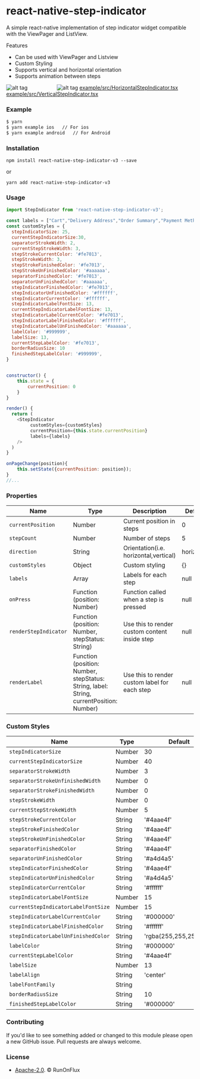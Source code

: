 # react-native-step-indicator

A simple react-native implementation of step indicator widget compatible with the ViewPager and ListView.

Features

  - Can be used with ViewPager and Listview
  - Custom Styling
  - Supports vertical and horizontal orientation
  - Supports animation between steps


![alt tag](https://raw.githubusercontent.com/runonflux/react-native-step-indicator/master/art/HorizontalStepIndicator.gif) &nbsp;&nbsp;&nbsp;&nbsp;&nbsp;&nbsp;&nbsp;&nbsp; &nbsp;&nbsp;&nbsp;&nbsp;&nbsp;&nbsp;&nbsp;&nbsp;&nbsp; ![alt tag](https://raw.githubusercontent.com/runonflux/react-native-step-indicator/master/art/VerticalStepIndicator.gif)
 [example/src/HorizontalStepIndicator.tsx](example/src/HorizontalStepIndicator.tsx)   &nbsp;&nbsp;&nbsp;&nbsp; [example/src/VerticalStepIndicator.tsx](example/src/VerticalStepIndicator.tsx)

### Example
```sh
$ yarn
$ yarn example ios   // For ios
$ yarn example android   // For Android
```

### Installation
``npm install react-native-step-indicator-v3 --save``

or

``yarn add react-native-step-indicator-v3``

### Usage
```javascript
import StepIndicator from 'react-native-step-indicator-v3';

const labels = ["Cart","Delivery Address","Order Summary","Payment Method","Track"];
const customStyles = {
  stepIndicatorSize: 25,
  currentStepIndicatorSize:30,
  separatorStrokeWidth: 2,
  currentStepStrokeWidth: 3,
  stepStrokeCurrentColor: '#fe7013',
  stepStrokeWidth: 3,
  stepStrokeFinishedColor: '#fe7013',
  stepStrokeUnFinishedColor: '#aaaaaa',
  separatorFinishedColor: '#fe7013',
  separatorUnFinishedColor: '#aaaaaa',
  stepIndicatorFinishedColor: '#fe7013',
  stepIndicatorUnFinishedColor: '#ffffff',
  stepIndicatorCurrentColor: '#ffffff',
  stepIndicatorLabelFontSize: 13,
  currentStepIndicatorLabelFontSize: 13,
  stepIndicatorLabelCurrentColor: '#fe7013',
  stepIndicatorLabelFinishedColor: '#ffffff',
  stepIndicatorLabelUnFinishedColor: '#aaaaaa',
  labelColor: '#999999',
  labelSize: 13,
  currentStepLabelColor: '#fe7013',
  borderRadiusSize: 10
  finishedStepLabelColor: '#999999',
}


constructor() {
    this.state = {
        currentPosition: 0
    }
}

render() {
  return (
    <StepIndicator
         customStyles={customStyles}
         currentPosition={this.state.currentPosition}
         labels={labels}
    />
  )
}

onPageChange(position){
    this.setState({currentPosition: position});
}
//...
```

### Properties

| Name | Type | Description | Default
| ------------ | ------------- | ------------ |------------ |
| `currentPosition` | Number  | Current position in steps | 0
| ```stepCount``` | Number  | Number of steps | 5
| ```direction``` | String  | Orientation(i.e. horizontal,vertical) | horizontal
| ```customStyles``` | Object  | Custom styling | {}
| ```labels``` | Array  | Labels for each step | null
| `onPress` | Function (position: Number) | Function called when a step is pressed | null
| `renderStepIndicator` | Function (position: Number, stepStatus: String) | Use this to render custom content inside step | null 
| `renderLabel` | Function (position: Number, stepStatus: String, label: String, currentPosition: Number) | Use this to render custom label for each step | null 

### Custom Styles

| Name | Type | Default
| ------------ | ------------ |------------ |
| ```stepIndicatorSize``` | Number  | 30
| ```currentStepIndicatorSize``` | Number  | 40
| ```separatorStrokeWidth``` | Number  | 3
| ```separatorStrokeUnfinishedWidth``` | Number  | 0
| ```separatorStrokeFinishedWidth``` | Number  | 0
| ```stepStrokeWidth``` | Number  | 0
| ```currentStepStrokeWidth``` | Number  | 5
| ```stepStrokeCurrentColor``` | String  | '#4aae4f'
| ```stepStrokeFinishedColor``` | String  | '#4aae4f'
| ```stepStrokeUnFinishedColor``` | String  | '#4aae4f'
| ```separatorFinishedColor``` | String  | '#4aae4f'
| ```separatorUnFinishedColor``` | String  | '#a4d4a5'
| ```stepIndicatorFinishedColor``` | String  | '#4aae4f'
| ```stepIndicatorUnFinishedColor``` | String  | '#a4d4a5'
| ```stepIndicatorCurrentColor``` | String  | '#ffffff'
| ```stepIndicatorLabelFontSize``` | Number  | 15
| ```currentStepIndicatorLabelFontSize``` | Number  | 15
| ```stepIndicatorLabelCurrentColor``` | String  | '#000000'
| ```stepIndicatorLabelFinishedColor``` | String  | '#ffffff'
| ```stepIndicatorLabelUnFinishedColor``` | String  | 'rgba(255,255,255,0.5)'
| ```labelColor``` | String  | '#000000'
| ```currentStepLabelColor``` | String  | '#4aae4f'
| ```labelSize``` | Number  | 13
| ```labelAlign``` | String  | 'center'
| ```labelFontFamily``` | String  |
| ```borderRadiusSize``` | String | 10
| ```finishedStepLabelColor``` | String  | '#000000'


### Contributing

If you'd like to see something added or changed to this module please open a new GitHub issue. Pull requests are always welcome.

### License

 - [Apache-2.0](https://github.com/runonflux/react-native-step-indicator/blob/master/LICENSE).  © RunOnFlux
